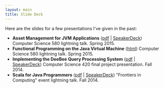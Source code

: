 ```yaml
---
layout: main
title: Slide Deck
---
```


Here are the slides for a few presentations I've given in the past:

+ __Asset Management for JVM Applications__ ([pdf](Mod1StudentLightningTalk-weismanm.pdf) | [SpeakerDeck](https://speakerdeck.com/hawkw/asset-management-for-jvm-applications))
    Computer Science 580 lightning talk. Spring 2015.
+ __Functional Programming on the Java Virtual Machine__ ([html](FuncProgJVM)) 
    Computer Science 580 lightning talk. Spring 2015.
+ __Implementing the DeeBee Query Processing System__ ([pdf](cs420-deebee.pdf) | [SpeakerDeck](https://speakerdeck.com/hawkw/cs420-deebee)) 
    Computer Science 420 final project presentation. Fall 2014.
+ __Scala for Java Programmers__ ([pdf](scala-for-java-programmers.pdf) | [SpeakerDeck](https://speakerdeck.com/hawkw/scala-for-java-programmers-in-five-slides))
    "Frontiers in Computing" event lightning talk. Fall 2014.
